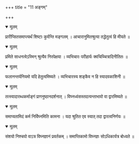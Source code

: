 +++
title = "11 अङ्गम्"

+++


<details open><summary>मूलम्</summary>

प्रारीप्सितसमाप्त्यर्थं शिष्टाः कुर्वन्ति मङ्गलम् । आचारानुमितश्रुत्या तद्धेतुत्वं हि मीयते ॥
</details>



<details open><summary>मूलम्</summary>

प्रमिते साधनत्वेऽस्मिन् श्रुत्यैव निरपेक्षया । व्यभिचारः परीहार्यः क्वचिच्चित्रादिनीतितः ॥
</details>



<details open><summary>मूलम्</summary>

फलानन्तर्यनियमो यदि हेतुत्वमिष्यते । व्यभिचारस्य शङ्कैव न हि स्यादवकाशिनी ॥
</details>



<details open><summary>मूलम्</summary>

तत्स्यादारब्धकर्माङ्गं प्रागनुष्ठानदर्शनात् । विघ्नध्वंसस्तदत्यन्ताभावो वा द्वारमिष्यते ॥
</details>



<details open><summary>मूलम्</summary>

समाप्यतामिदं कर्म निर्विघ्नमिति कामना । यदा श्रुतित एव स्यात् तदा द्वारत्वनिर्णयः ॥
</details>



<details open><summary>मूलम्</summary>

संशयो निश्चयो वाऽत्र विघ्नज्ञानं प्रवर्तकम् । समाप्तिकामो विघ्नज्ञः सोऽधिकार्यत्र बोध्यते ॥
</details>

